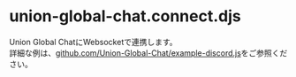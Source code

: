 # union-global-chat.connect.djs

Union Global ChatにWebsocketで連携します。  
詳細な例は、[github.com/Union-Global-Chat/example-discord.js](https://github.com/Union-Global-Chat/example-discord.js/)をご参照ください。
